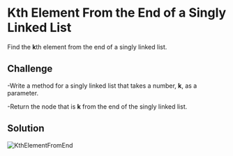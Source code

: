 # Kth Element From the End of a Singly Linked List
Find the **k**th element from the end of a singly linked list.

## Challenge
-Write a method for a singly linked list that takes a number, **k**, as a parameter.

-Return the node that is **k** from the end of the singly linked list.


## Solution
![KthElementFromEnd](/assets/KthElementFromEnd.jpg)